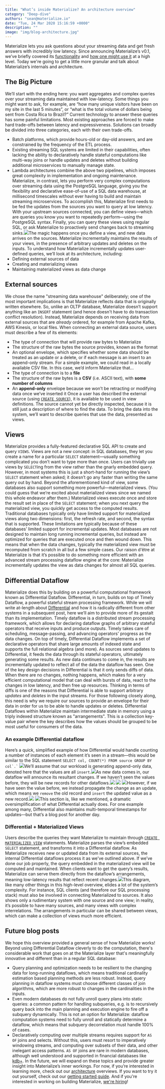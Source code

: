 ```yaml
---
title: "What’s inside Materialize? An architecture overview"
category: "Deep-dive"
authors: "sean@materialize.io"
date: "Tue, 24 Mar 2020 15:16:59 +0000"
description: ""
image: "img/blog-architecture.jpg"
---
```


Materialize lets you ask questions about your streaming data and get fresh answers with incredibly low latency. Since announcing Materialize’s v0.1, we’ve briefly covered its [functionality](https://materialize.io/materialize-beta-the-details/) and [how one might use it](https://materialize.io/blog-olvm/) at a high level. Today we're going to get a little more granular and talk about Materialize’s internals and architecture.

## The Big Picture

We’ll start with the ending here: you want aggregates and complex queries over your streaming data maintained with low-latency. Some things you might want to ask, for example, are “how many unique visitors have been on my site in the last 5 minutes”, or “what is the total volume of dollars being sent from Costa Rica to Brazil?” Current technology to answer these queries has some painful limitations. Most existing approaches are forced to make hard trade-offs between latency and expressiveness. Solutions can broadly be divided into three categories, each with their own trade-offs.
* Batch platforms, which provide hours-old or day-old answers, and are constrained by the frequency of the ETL process.
* Existing streaming SQL systems are limited in their capabilities, often lacking the ability to declaratively handle stateful computations like multi-way joins or handle updates and deletes without building additional microservices to manually manage state.
* Lambda architectures combine the above two pipelines, which imposes great complexity in implementation and ongoing maintenance.
Materialize, in contrast, lets you perform very complex computations over streaming data using the PostgreSQL language, giving you the flexibility and declarative ease-of-use of a SQL data warehouse, at millisecond timescales without ever having to build and maintain streaming microservices. To accomplish this, Materialize first needs to be fed the updates from the sources you want to query at low latency. With your upstream sources connected, you can define views––which are queries you know you want to repeatedly perform––using the PostgreSQL syntax. Finally, you can query these views using regular SQL, or ask Materialize to proactively send changes back to streaming sinks.![](https://lh6.googleusercontent.com/X2AQbCQGVR0gI36BNf0LEYuSaLO-F4GajoD2108pLIDd0CkaFpRsM9xFrk7DDC243EIhtvslCtKeWaKWBxtuGjPRGtMiNgG6I5eOo5jrDPIj-SuKVrOWqx8OUKTfFS--b8Yto-uW)The magic happens once you define a view, and new data arrives on the sources. Materialize incrementally maintains the results of your views, in the presence of arbitrary updates and deletes on the inputs. To understand how Materialize incrementally updates user-defined queries, we’ll look at its architecture, including:
* Defining external sources of data
* Creating and materializing views
* Maintaining materialized views as data change

## External sources

We chose the name "streaming data warehouse" deliberately; one of the most important implications is that Materialize reflects data that is originally written elsewhere. So, unlike an OLTP database, Materialize doesn’t support anything like an `INSERT` statement (and hence doesn't have to do transaction conflict resolution). Instead, Materialize depends on receiving data from external sources that are _already_ ordered, for example from Apache Kafka, AWS Kinesis, or local files. When connecting an external data source, users must describe a few of its elements:
* The type of connection that will provide raw bytes to Materialize
* The structure of the raw bytes the source provides, known as the format
* An optional envelope, which specifies whether some data should be treated as an update or a delete, or if each message is an insert to an append-only stream.
For a simple example, we could read in a locally available CSV file. In this case, we’d inform Materialize that…
* The type of connection is to a **file**
* The structure of the raw bytes is a **CSV** (i.e. ASCII text), with **some number of columns**
* An **append-only** envelope because we won’t be retracting or modifying data once we’ve inserted it
Once a user has described the external source (using [`CREATE SOURCE`](https://materialize.io/docs/sql/create-source/)), it is available to be used in view definitions. The source cannot yet be directly inspected, because it is still just a description of where to find the data. To bring the data into the system, we’ll want to describe queries that use the data, presented as views.

## Views

Materialize provides a fully-featured declarative SQL API to create and query `VIEWS`. Views are not a new concept: in SQL databases, they let you create a name for a particular `SELECT` statement––usually something complicated you don’t want to type more than once. Users can trivially use views by `SELECT`ing from the view rather than the gnarly embedded query. However, in most systems this is just a short-hand for running the view’s `SELECT` statement when asked; it doesn’t go any faster than writing the same query out by hand. Beyond the aforementioned kind of view, some databases also support something more powerful––materialized views. (You could guess that we’re excited about materialized views since we named this whole endeavor after them.) Materialized views execute once and store the result set in place of the `SELECT` statement; when you next query the materialized view, you quickly get access to the computed results. Traditional databases typically only have limited support for materialized views along two dimensions: first, the refresh rate, and second, the syntax that is supported. These limitations are typically because of these databases’ limited support for incremental updates. Most databases are not designed to maintain long running incremental queries, but instead are optimized for queries that are executed once and then wound down. This means that when the data changes, typically the materialized view must be recomputed from scratch in all but a few simple cases. Our raison d'être at Materialize is that it’s possible to do something more efficient with an advanced stream processing dataflow engine at the core: Materialize incrementally updates the view as data changes for almost all SQL queries.

## Differential Dataflow

Materialize does this by building on a powerful computational framework known as Differential Dataflow. Differential, in turn, builds on top of Timely Dataflow, a powerful stateful stream processing framework. While we will write at-length about [Differential](https://timelydataflow.github.io/differential-dataflow/) and how it is radically different from other systems in a subsequent post, here we’ll aim to provide more of its gestalt than its implementation. Timely dataflow is a distributed stream processing framework, which allows for declaring dataflow graphs of arbitrary stateful operators that receive inputs and produce outputs. Timely takes care of scheduling, message-passing, and advancing operators' progress as the data changes. On top of timely, Differential Dataflow implements a set of declarative operators that share large amounts of indexed state and supports the full relational algebra (and more). As sources send updates to Differential, it feeds the data through its stateful operators, ultimately generating some results. As new data continues to come in, the results are incrementally updated to reflect all of the data the dataflow has seen. One of the key design decisions in Differential is that it only sends diffs of data. When there are no changes, nothing happens, which makes for a very efficient computational model that can deal with bursts of data, react to the changes in low latency, and then free up resources. Thinking in terms of diffs is one of the reasons that Differential is able to support arbitrary _updates_ and _deletes_ in the input streams. For those following closely along, this need is why we require our sources to provide an envelope for their data in order for us to be able to handle updates or deletes. Differential Dataflows within Materialize maintain intermediate state in memory using a triply indexed structure known as "arrangements". This is a collection key-value pair where the key describes how the values should be grouped to be most useful for consumers of the data.

### An example Differential dataflow

Here’s a quick, simplified example of how Differential would handle counting a number of instances of each element it’s seen in a stream––this would be similar to the SQL statement `` SELECT col, COUNT(*) FROM source GROUP BY col`.` `` ![](https://lh6.googleusercontent.com/PGZlGA4yJCVSyaHdGJ7CiphIJtqfk_tOW9GMHzijnWCk2oA1mJXR_23XRfxo43Lpjp2XoD6xDr9NQm2Eyt3ykuOZdWc-UNm2y75XCSJfBpPgJTvCl1Q2431AZ4HfnLu3x7YuPSHN)We’ll assume that our workload is generating append-only data, denoted here that the values are all `insert`.![](https://lh4.googleusercontent.com/7dkTMs3w-5FNC9GNEDgPdXsrfVHGAB5yDaz-atHl6ALe8pHqka6rco3zekisojtKORemDl9UoyjPZzqPea6XEYf5ZgvU5t0lvGgqQk5P96gO-1bS1h55tC5qAZEMkymgf-hQV2p_)As new data comes in, our dataflow will announce its resultant changes. If we haven’t seen the values before, they will be new records for other dataflows.![](https://lh4.googleusercontent.com/eXaXf_nhCWrJ07qsv00nzuiIC0njkU9c9yj6oGHI0DGWYhrfC8b9_tDR9aOCH4cJUShojHyiVgBJhrEanl19zMWA3KdHcCjbSkUXDBzysuPAdkQiiAKc-z9ORKuQkzBZxWKJvBZg) ![](https://lh5.googleusercontent.com/EDPJYHOKDemWeqNZ6zkiJH-DJwZ67G0UbuuQl2dZMVfXH1-u_AWS--bVH1mS1e9Sqfym9HvAXREA4zhQSwyDjd8-0UIWq63ocpo3be7Plrpx-dZBIYZTnadFuiH_ZBxtV4ixg5Hs) ![](https://lh4.googleusercontent.com/mOikDrwvd-H_7yuFqRXgomPgGYkOBQTxFvFEOREORKymsVvoLeJf_EHchROr_UF47317mQCnZAoIlap8EIpDW06X7phgh0jYhC0MPLsZMvNZMiaACQWTn5JETb7ot1QYqc6h-LgO)However, if we have seen the value before, we instead propagate the change as an update, which means we `remove` the old record and `insert` the updated value as a new record.![](https://lh4.googleusercontent.com/vvwLH9qfcJZz4PeBbg_5Fu--XzPW-AjtbPXHoTYolploQX_4C-ktN0XjKJ6dRoYYIBu2RAVLeshnNiMxvBeEm1EE75EZIGHQUb2iPqbuMBMxdtVmKjMrhToGznobYFv-pSPqi5tP) ![](https://lh5.googleusercontent.com/GFfOU6dSpgY4XiQxTG-NqpthyrSZC53H7rlXn8AuoMjYb4gy4QTrcq7lvM0uGxz6ddUHkD1iFq4b0hkMbvFZ5d23ElmCY1CoQAKrdsBHbR3a9k5CRur372X0dRMfm-dhKoysM1sV)This section is, like we mentioned, a dramatic oversimplification of what Differential actually does. For one example among many, Differential also maintains multi-temporal timestamps for updates––but that’s a blog post for another day.

### Differential + Materialized Views

Users describe the queries they want Materialize to maintain through [`CREATE MATERIALIZED VIEW`](https://materialize.io/docs/sql/create-materialized-view/) statements. Materialize parses the view’s embedded `SELECT` statement, and transforms it into a Differential dataflow. As Materialize receives new or updated data from its external sources, the internal Differential dataflows process it as we've outlined above. If we’ve done our job properly, the query embedded in the materialized view will be computed and maintained. When clients want to get the query’s results, Materialize can serve them directly from the dataflow’s arrangements, meaning low-latency results that reflect recent changes.![](https://lh5.googleusercontent.com/ozljY6qlOaAk_qY1vDjOy9hCH3jn4dZfqacJrq6r5JxMZavX0BZsMcxCBjHGSk963IVt59pG1xAkVvab2mcMbnWpo2GhaplXSOhDnN3vw_vI7dBVd3fchs_GlX06B6Ar9Fhc0GYq)This diagram, like many other things in this high-level overview, elides a lot of the system’s complexity. For instance, SQL clients (and therefore our SQL processing stack) must also be involved in connecting Materialized to sources. It also shows only a rudimentary system with one source and one view; in reality, it’s possible to have many sources, and many views with complex interrelations. The arrangements in particular can be shared between views, which can make a collection of views much more efficient.

## Future blog posts

We hope this overview provided a general sense of how Materialize works! Beyond using Differential Dataflow cleverly to do the computation, there's considerable work that goes on at the Materialize layer that's meaningfully innovative and different than in a regular SQL database:
* Query planning and optimization needs to be resilient to the changing data for long-running dataflows, which means traditional cardinality estimation based planning methods are less robust. Instead, query planning in dataflow systems must choose different classes of join algorithms, which are more robust to changes in the cardinalities in the inputs.
* Even modern databases do not fully unroll query plans into static queries: a common pattern for handling subqueries, e.g. is to recursively query back into the main planning and execution engine to fire off a subquery dynamically. This is not an option for Materialize: dataflow computation systems need to fully unroll and statically determine a dataflow, which means that subquery decorrelation must handle 100% of cases.
* Declaratively computing over multiple streams requires support for `AS OF` joins and selects. Without this, users must resort to imperatively windowing streams, and computing over subsets of their data, and other inelegant access patterns. `AS OF` joins are rare in modern databases, although well understood and supported in financial databases like [kdb+](https://www.dolphindb.cn/en/examples/Example4Bitemporaljoinasofjoin.html).
In the future, we will expand on these topics and provide greater insight into Materialize’s inner workings. For now, if you’re interested in learning more, check out our [architecture](https://materialize.io/docs/overview/architecture/) overviews. If you want to try it out yourself, check out our [getting started guide](https://materialize.io/docs/get-started/). And if you're interested in working on building Materialize, [we're hiring](https://materialize.io/careers/)!